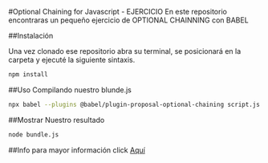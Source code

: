 #Optional Chaining for Javascript - EJERCICIO
En este repositorio encontraras un pequeño ejercicio
de OPTIONAL CHAINNING con BABEL

##Instalación

Una vez clonado ese repositorio abra su terminal, se posicionará en la carpeta
y ejecuté la siguiente sintaxis.

```bash
npm install
```

##Uso
Compilando nuestro blunde.js
```bash
npx babel --plugins @babel/plugin-proposal-optional-chaining script.js -o bundle.js
```

##Mostrar Nuestro resultado
```bash
node bundle.js
```
##Info
para mayor información click [Aquí](https://medium.com/@felixmagallanesalbertoluis/optional-chaining-for-javascript-b44c1b136df1)
